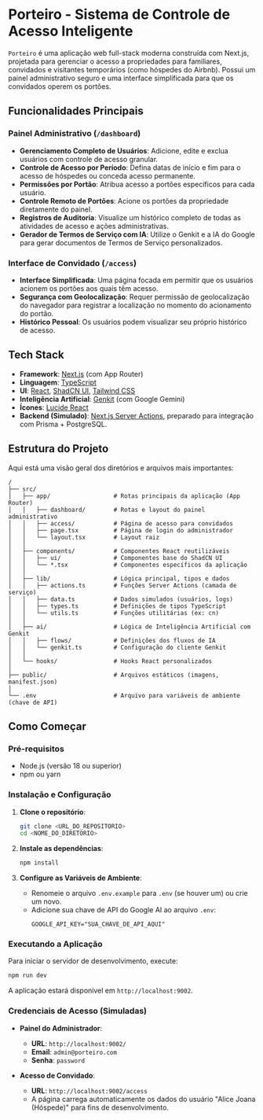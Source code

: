 # Porteiro - Sistema de Controle de Acesso Inteligente

`Porteiro` é uma aplicação web full-stack moderna construída com Next.js, projetada para gerenciar o acesso a propriedades para familiares, convidados e visitantes temporários (como hóspedes do Airbnb). Possui um painel administrativo seguro e uma interface simplificada para que os convidados operem os portões.

## Funcionalidades Principais

### Painel Administrativo (`/dashboard`)
- **Gerenciamento Completo de Usuários**: Adicione, edite e exclua usuários com controle de acesso granular.
- **Controle de Acesso por Período**: Defina datas de início e fim para o acesso de hóspedes ou conceda acesso permanente.
- **Permissões por Portão**: Atribua acesso a portões específicos para cada usuário.
- **Controle Remoto de Portões**: Acione os portões da propriedade diretamente do painel.
- **Registros de Auditoria**: Visualize um histórico completo de todas as atividades de acesso e ações administrativas.
- **Gerador de Termos de Serviço com IA**: Utilize o Genkit e a IA do Google para gerar documentos de Termos de Serviço personalizados.

### Interface de Convidado (`/access`)
- **Interface Simplificada**: Uma página focada em permitir que os usuários acionem os portões aos quais têm acesso.
- **Segurança com Geolocalização**: Requer permissão de geolocalização do navegador para registrar a localização no momento do acionamento do portão.
- **Histórico Pessoal**: Os usuários podem visualizar seu próprio histórico de acesso.

## Tech Stack

- **Framework**: [Next.js](https://nextjs.org/) (com App Router)
- **Linguagem**: [TypeScript](https://www.typescriptlang.org/)
- **UI**: [React](https://react.dev/), [ShadCN UI](https://ui.shadcn.com/), [Tailwind CSS](https://tailwindcss.com/)
- **Inteligência Artificial**: [Genkit](https://firebase.google.com/docs/genkit) (com Google Gemini)
- **Ícones**: [Lucide React](https://lucide.dev/)
- **Backend (Simulado)**: [Next.js Server Actions](https://nextjs.org/docs/app/building-your-application/data-fetching/server-actions-and-mutations), preparado para integração com Prisma + PostgreSQL.

## Estrutura do Projeto

Aqui está uma visão geral dos diretórios e arquivos mais importantes:

```
/
├── src/
│   ├── app/                  # Rotas principais da aplicação (App Router)
│   │   ├── dashboard/        # Rotas e layout do painel administrativo
│   │   ├── access/           # Página de acesso para convidados
│   │   ├── page.tsx          # Página de login do administrador
│   │   └── layout.tsx        # Layout raiz
│   │
│   ├── components/           # Componentes React reutilizáveis
│   │   ├── ui/               # Componentes base do ShadCN UI
│   │   └── *.tsx             # Componentes específicos da aplicação
│   │
│   ├── lib/                  # Lógica principal, tipos e dados
│   │   ├── actions.ts        # Funções Server Actions (camada de serviço)
│   │   ├── data.ts           # Dados simulados (usuários, logs)
│   │   ├── types.ts          # Definições de tipos TypeScript
│   │   └── utils.ts          # Funções utilitárias (ex: cn)
│   │
│   ├── ai/                   # Lógica de Inteligência Artificial com Genkit
│   │   ├── flows/            # Definições dos fluxos de IA
│   │   └── genkit.ts         # Configuração do cliente Genkit
│   │
│   └── hooks/                # Hooks React personalizados
│
├── public/                   # Arquivos estáticos (imagens, manifest.json)
│
└── .env                      # Arquivo para variáveis de ambiente (chave de API)
```

## Como Começar

### Pré-requisitos
- Node.js (versão 18 ou superior)
- npm ou yarn

### Instalação e Configuração

1.  **Clone o repositório**:
    ```bash
    git clone <URL_DO_REPOSITORIO>
    cd <NOME_DO_DIRETORIO>
    ```

2.  **Instale as dependências**:
    ```bash
    npm install
    ```

3.  **Configure as Variáveis de Ambiente**:
    - Renomeie o arquivo `.env.example` para `.env` (se houver um) ou crie um novo.
    - Adicione sua chave de API do Google AI ao arquivo `.env`:
      ```
      GOOGLE_API_KEY="SUA_CHAVE_DE_API_AQUI"
      ```

### Executando a Aplicação

Para iniciar o servidor de desenvolvimento, execute:
```bash
npm run dev
```
A aplicação estará disponível em `http://localhost:9002`.

### Credenciais de Acesso (Simuladas)

- **Painel do Administrador**:
  - **URL**: `http://localhost:9002/`
  - **Email**: `admin@porteiro.com`
  - **Senha**: `password`

- **Acesso de Convidado**:
  - **URL**: `http://localhost:9002/access`
  - A página carrega automaticamente os dados do usuário "Alice Joana (Hóspede)" para fins de desenvolvimento.
